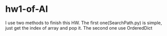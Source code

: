# hw1-of-AI

I use two methods to finish this HW. 
The first one(SearchPath.py) is simple, just get the index of array and pop it.
The second one use OrderedDict
